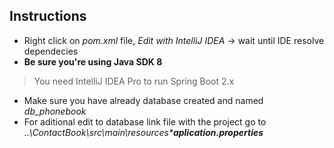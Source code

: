 ## Instructions
- Right click on *pom.xml* file, *Edit with IntelliJ IDEA* -> wait until IDE resolve dependecies
- **Be sure you're using Java SDK 8**
> You need IntelliJ IDEA Pro to run Spring Boot 2.x
- Make sure you have already database created and named *db_phonebook*
- For aditional edit to database link file with the project go to *..\ContactBook\src\main\resources\***aplication.properties***
